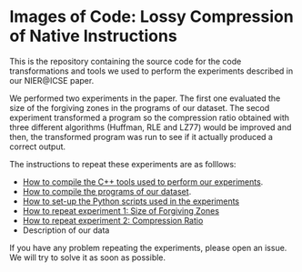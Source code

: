 # Images of Code: Lossy Compression of Native Instructions

This is the repository containing the source code for the code transformations and tools we used to perform the experiments described in our NIER@ICSE paper. 

We performed two experiments in the paper. The first one evaluated the size of the forgiving zones in the programs of our dataset. The secod experiment transformed a program so the compression ratio obtained with three different algorithms (Huffman, RLE and LZ77) would be improved and then, the transformed program was run to see if it actually produced a correct output.

The instructions to repeat these experiments are as folllows:

- [How to compile the C++ tools used to perform our experiments](https://github.com/lossycomp/imagesofcode/wiki/How-to-compile-the-programs-used-in-our-experiments).
- [How to compile the programs of our dataset](https://github.com/lossycomp/imagesofcode/wiki/How-to-compile-our-dataset's-programs).
- [How to set-up the Python scripts used in the experiments](https://github.com/lossycomp/imagesofcode/wiki/How-to-set-up-the-Python-Scripts-used-in-our-experiments)
- [How to repeat experiment 1: Size of Forgiving Zones](https://github.com/lossycomp/imagesofcode/wiki/How-to-repeat-experiment-1:-Size-of-Forgiving-Zones)
- [How to repeat experiment 2: Compression Ratio](https://github.com/lossycomp/imagesofcode/wiki/How-to-repeat-experiment-2:-Compression-Ratio)
- Description of our data

If you have any problem repeating the experiments, please open an issue. We will try to solve it as soon as possible.
